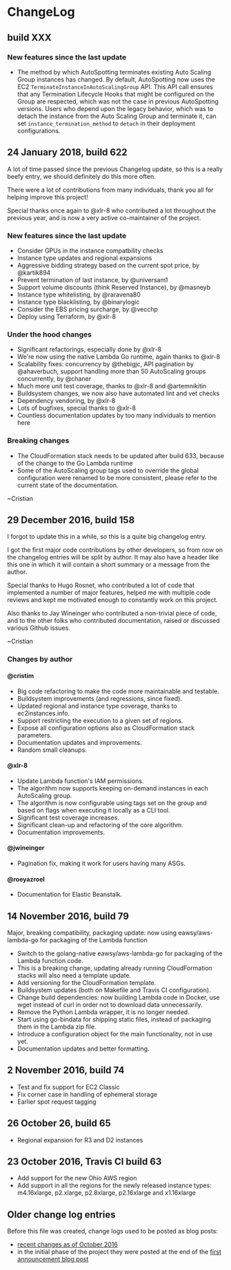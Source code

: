 # ChangeLog

## build XXX

### New features since the last update

- The method by which AutoSpotting terminates existing Auto Scaling Group
  instances has changed.  By default, AutoSpotting now uses the EC2
  `TerminateInstanceInAutoScalingGroup` API.  This API call ensures that any
  Termination Lifecycle Hooks that might be configured on the Group are
  respected, which was not the case in previous AutoSpotting versions. Users who
  depend upon the legacy behavior, which was to detach the instance from the
  Auto Scaling Group and terminate it, can set `instance_termination_method` to
  `detach` in their deployment configurations.

## 24 January 2018, build 622

A lot of time passed since the previous Changelog update, so this is a really
beefy entry, we should definitely do this more often.

There were a lot of contributions from many individuals, thank you all for
helping improve this project!

Special thanks once again to @xlr-8 who contributed a lot throughout the
previous year, and is now a very active co-maintainer of the project.

### New features since the last update

- Consider GPUs in the instance compatbility checks
- Instance type updates and regional expansions
- Aggressive bidding strategy based on the current spot price, by @kartik894
- Prevent termination of last instance, by @universam1
- Support volume discounts (think Reserved Instance), by @masneyb
- Instance type whitelisting, by @raravena80
- Instance type blacklisting, by @binarylogic
- Consider the EBS pricing surcharge, by @vecchp
- Deploy using Terraform, by @xlr-8

### Under the hood changes

- Significant refactorings, especially done by @xlr-8
- We're now using the native Lambda Go runtime, again thanks to @xlr-8
- Scalability fixes: concurrency by @thebigjc, API pagination by @ahaverbuch,
  support handling more than 50 AutoScaling groups concurrently, by @chaner
- Much more unit test coverage, thanks to @xlr-8 and @artemnikitin
- Buildsystem changes, we now also have automated lint and vet checks
- Dependency vendoring, by @xlr-8
- Lots of bugfixes, special thanks to @xlr-8
- Countless documentation updates by too many individuals to mention here

### Breaking changes

- The CloudFormation stack needs to be updated after build 633, because of the
  change to the Go Lambda runtime
- Some of the AutoScaling group tags used to override the global configuration
  were renamed to be more consistent, please refer to the current state of the
  documentation.

~Cristian

## 29 December 2016, build 158

I forgot to update this in a while, so this is a quite big changelog entry.

I got the first major code contributions by other developers, so from now on the
changelog entries will be split by author. It may also have a header like this
one in which it will contain a short summary or a message from the author.

Special thanks to Hugo Rosnet, who contributed a lot of code that implemented a
number of major features, helped me with multiple code reviews and kept me
motivated enough to constantly work on this project.

Also thanks to Jay Wineinger who contributed a non-trivial piece of code, and to
the other folks who contributed documentation, raised or discussed various
Github issues.

~Cristian

### Changes by author

#### @cristim

- Big code refactoring to make the code more maintainable and testable.
- Buildsystem improvements (and regressions, since fixed).
- Updated regional and instance type coverage, thanks to ec2instances.info.
- Support restricting the execution to a given set of regions.
- Expose all configuration options also as CloudFormation stack parameters.
- Documentation updates and improvements.
- Random small cleanups.

#### @xlr-8

- Update Lambda function's IAM permissions.
- The algorithm now supports keeping on-demand instances in each AutoScaling
  group.
- The algorithm is now configurable using tags set on the group and based on
  flags when executing it locally as a CLI tool.
- Significant test coverage increases.
- Significant clean-up and refactoring of the core algorithm.
- Documentation improvements.

#### @jwineinger

- Pagination fix, making it work for users having many ASGs.

#### @roeyazroel

- Documentation for Elastic Beanstalk.

## 14 November 2016, build 79

 Major, breaking compatibility, packaging update: now using eawsy/aws-lambda-go
 for packaging of the Lambda function

- Switch to the golang-native eawsy/aws-lambda-go for packaging of
  the Lambda function code.
- This is a breaking change, updating already running CloudFormation
  stacks will also need a template update.
- Add versioning for the CloudFormation template.
- Buildsystem updates (both on Makefile and Travis CI configuration).
- Change build dependencies: now building Lambda code in Docker, use
  wget instead of curl in order not to download data unnecessarily.
- Remove the Python Lambda wrapper, it is no longer needed.
- Start using go-bindata for shipping static files, instead of packaging
  them in the Lambda zip file.
- Introduce a configuration object for the main functionality, not in
  use yet.
- Documentation updates and better formatting.

## 2 November 2016, build 74

- Test and fix support for EC2 Classic
- Fix corner case in handling of ephemeral storage
- Earlier spot request tagging

## 26 October 26, build 65

- Regional expansion for R3 and D2 instances

## 23 October 2016, Travis CI build 63

- Add support for the new Ohio AWS region
- Add support in all the regions for the newly released instance types:
  m4.16xlarge, p2.xlarge, p2.8xlarge, p2.16xlarge and x1.16xlarge

## Older change log entries

Before this file was created, change logs used to be posted as blog posts:

- [recent changes as of October 2016](http://blog.cloudprowess.com/aws/ec2/spot/2016/10/24/autospotting-now-supports-the-new-ohio-aws-region-and-newly-released-instance-types.html)
- in the initial phase of the project they were posted at the end of the [first
  announcement blog post](http://blog.cloudprowess.com/autoscaling/aws/ec2/spot/2016/04/21/my-approach-at-making-aws-ec2-affordable-automatic-replacement-of-autoscaling-nodes-with-equivalent-spot-instances.html)
